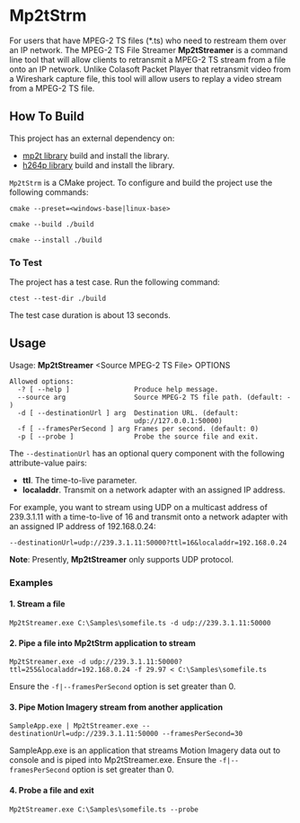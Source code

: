 # Mp2tStrm
For users that have MPEG-2 TS files (*.ts)
who need to restream them over an IP network.
The MPEG-2 TS File Streamer __Mp2tStreamer__ is a command line tool that
will allow clients to retransmit a MPEG-2 TS stream from a file onto an
IP network.  Unlike Colasoft Packet Player that retransmit video from
a Wireshark capture file, this tool will allow users to replay a video
stream from a MPEG-2 TS file.

## How To Build
This project has an external dependency on:

 - [mp2t library](https://github.com/jimcavoy/mp2tp) build and install the library.
 - [h264p library](https://github.com/jimcavoy/h264p) build and install the library.

`Mp2tStrm` is a CMake project.  To configure and build the project use the following commands:

```
cmake --preset=<windows-base|linux-base>
```
```
cmake --build ./build
```
```
cmake --install ./build
```
### To Test
The project has a test case.  Run the following command:

    ctest --test-dir ./build

The test case duration is about 13 seconds.

## Usage
Usage: __Mp2tStreamer__ \<Source MPEG-2 TS File> OPTIONS

```
Allowed options:
  -? [ --help ]                Produce help message.
  --source arg                 Source MPEG-2 TS file path. (default: - )
  -d [ --destinationUrl ] arg  Destination URL. (default:
                               udp://127.0.0.1:50000)
  -f [ --framesPerSecond ] arg Frames per second. (default: 0)
  -p [ --probe ]               Probe the source file and exit.
```
The `--destinationUrl` has an optional query component with the following attribute-value pairs:

- __ttl__. The time-to-live parameter.
- __localaddr__. Transmit on a network adapter with an assigned IP address.

For example, you want to stream using UDP on a multicast address of 239.3.1.11 with a time-to-live of 16 and transmit
onto a network adapter with an assigned IP address of 192.168.0.24:

```
--destinationUrl=udp://239.3.1.11:50000?ttl=16&localaddr=192.168.0.24
```

__Note__: Presently, __Mp2tStreamer__ only supports UDP protocol.
### Examples

#### 1. Stream a file
```
Mp2tStreamer.exe C:\Samples\somefile.ts -d udp://239.3.1.11:50000
```

#### 2. Pipe a file into Mp2tStrm application to stream
```
Mp2tStreamer.exe -d udp://239.3.1.11:50000?ttl=255&localaddr=192.168.0.24 -f 29.97 < C:\Samples\somefile.ts
```

Ensure the `-f|--framesPerSecond` option is set greater than 0.

#### 3. Pipe Motion Imagery stream from another application
```
SampleApp.exe | Mp2tStreamer.exe --destinationUrl=udp://239.3.1.11:50000 --framesPerSecond=30
```

SampleApp.exe is an application that streams Motion Imagery data out to 
console and is piped into Mp2tStreamer.exe.  Ensure the `-f|--framesPerSecond` option is set greater than 0.

#### 4. Probe a file and exit
```
Mp2tStreamer.exe C:\Samples\somefile.ts --probe
```
